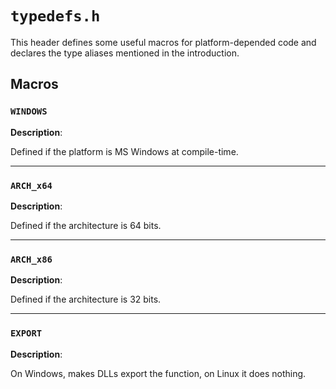 # `typedefs.h`

This header defines some useful macros for platform-depended code and declares
the type aliases mentioned in the introduction.

## Macros

### `WINDOWS`

**Description**:

Defined if the platform is MS Windows at compile-time.

---

### `ARCH_x64`

**Description**:

Defined if the architecture is 64 bits.

---

### `ARCH_x86`

**Description**:

Defined if the architecture is 32 bits.

---

### `EXPORT`

**Description**:

On Windows, makes DLLs export the function, on Linux it does nothing.
